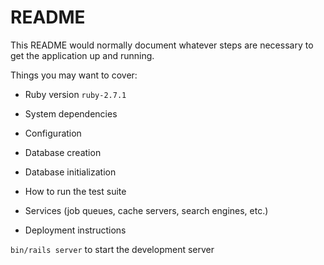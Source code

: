 # README

This README would normally document whatever steps are necessary to get the
application up and running.

Things you may want to cover:

* Ruby version `ruby-2.7.1`

* System dependencies

* Configuration

* Database creation

* Database initialization

* How to run the test suite

* Services (job queues, cache servers, search engines, etc.)

* Deployment instructions

`bin/rails server` to start the development server
